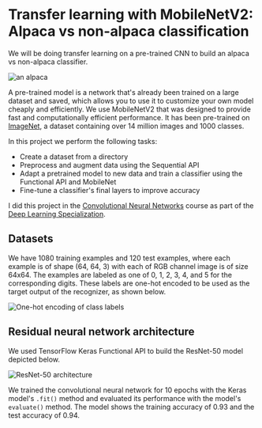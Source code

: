 # Transfer learning with MobileNetV2: Alpaca vs non-alpaca classification
We will be doing transfer learning on a pre-trained CNN to build an alpaca vs non-alpaca classifier.

![an alpaca](images/alpaca.png")

A pre-trained model is a network that's already been trained on a large dataset and saved, which allows you to use it to customize your own model cheaply and efficiently. We use MobileNetV2 that was designed to provide fast and computationally efficient performance. It has been pre-trained on [ImageNet](https://www.image-net.org/), a dataset containing over 14 million images and 1000 classes.

In this project we perform the following tasks:
- Create a dataset from a directory
- Preprocess and augment data using the Sequential API
- Adapt a pretrained model to new data and train a classifier using the Functional API and MobileNet
- Fine-tune a classifier's final layers to improve accuracy  

I did this project in the [Convolutional Neural Networks](https://www.coursera.org/learn/convolutional-neural-networks) course as part of the [Deep Learning Specialization](https://www.coursera.org/specializations/deep-learning).

## Datasets
We have 1080 training examples and 120 test examples, where each example is of shape (64, 64, 3) with each of RGB channel image is of size 64x64. The examples are labeled as one of 0, 1, 2, 3, 4, and 5 for the corresponding digits. These labels are one-hot encoded to be used as the target output of the recognizer, as shown below.

![One-hot encoding of class labels](images/signs_data_kiank.png)

## Residual neural network architecture
We used TensorFlow Keras Functional API to build the ResNet-50 model depicted below. 

![ResNet-50 architecture](images/resnet_kiank.png)

We trained the convolutional neural network for 10 epochs with the Keras model's `.fit()` method and evaluated its performance with the model's `evaluate()` method. The model shows the training accuracy of 0.93 and the test accuracy of 0.94.
